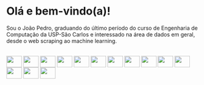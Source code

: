 # Olá e bem-vindo(a)!

Sou o João Pedro, graduando do último período do curso de Engenharia de Computação da USP-São Carlos e interessado na área de dados em geral, desde o web scraping ao machine learning.

<div style="display: inline_block"><br>
  <img align="center" height="30" width="40" src="https://cdn.jsdelivr.net/gh/devicons/devicon@latest/icons/python/python-original.svg">
  <img align="center" height="30" width="40" src="https://cdn.jsdelivr.net/gh/devicons/devicon@latest/icons/c/c-original.svg">
  <img align="center" height="30" width="40" src="https://cdn.jsdelivr.net/gh/devicons/devicon@latest/icons/git/git-original-wordmark.svg">
  <img align="center" height="30" width="40" src="https://cdn.jsdelivr.net/gh/devicons/devicon@latest/icons/mysql/mysql-original.svg">
  <img align="center" height="30" width="40" src="https://cdn.jsdelivr.net/gh/devicons/devicon@latest/icons/postgresql/postgresql-original.svg">
  <img align="center" height="30" width="40" src="https://cdn.jsdelivr.net/gh/devicons/devicon@latest/icons/mongodb/mongodb-original.svg">
  <img align="center" height="30" width="40" src="https://cdn.jsdelivr.net/gh/devicons/devicon@latest/icons/scikitlearn/scikitlearn-original.svg">
  <img align="center" height="30" width="40" src="https://cdn.jsdelivr.net/gh/devicons/devicon@latest/icons/selenium/selenium-original.svg">
  <img align="center" height="30" width="40" src="https://cdn.jsdelivr.net/gh/devicons/devicon@latest/icons/pandas/pandas-original.svg">
  <img align="center" height="30" width="40" src="https://cdn.jsdelivr.net/gh/devicons/devicon@latest/icons/numpy/numpy-original.svg">
  <img align="center" height="30" width="40" src="https://cdn.jsdelivr.net/gh/devicons/devicon@latest/icons/matplotlib/matplotlib-original-wordmark.svg">
  <img align="center" height="30" width="40" src="https://cdn.jsdelivr.net/gh/devicons/devicon@latest/icons/tensorflow/tensorflow-original.svg">
  <img align="center" height="30" width="40" src="https://cdn.jsdelivr.net/gh/devicons/devicon@latest/icons/keras/keras-original-wordmark.svg">
  <img align="center" height="30" width="40" src="https://cdn.jsdelivr.net/gh/devicons/devicon@latest/icons/linux/linux-original.svg">
</div>
